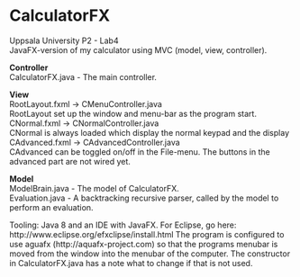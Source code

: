 # CalculatorFX
Uppsala University P2 - Lab4<br>
JavaFX-version of my calculator using MVC (model, view, controller).<p>

<p><b>Controller</b><br>
CalculatorFX.java - The main controller.

<p><b>View</b><br>
RootLayout.fxml -> CMenuController.java<br>
RootLayout set up the window and menu-bar as the program start.<br>
CNormal.fxml -> CNormalController.java<br>
CNormal is always loaded which display the normal keypad and the display<br>
CAdvanced.fxml -> CAdvancedController.java<br>
CAdvanced can be toggled on/off in the File-menu. The buttons in the advanced part are not wired yet.

<p><b>Model</b><br>
ModelBrain.java - The model of CalculatorFX.<br>
Evaluation.java - A backtracking recursive parser, called by the model to perform an evaluation.
<p>
Tooling: Java 8 and an IDE with JavaFX. For Eclipse, go here: http://www.eclipse.org/efxclipse/install.html
The program is configured to use aguafx (http://aquafx-project.com) so that the programs menubar is moved from the window into the menubar of the computer. The constructor in CalculatorFX.java has a note what to change if that is not used.
